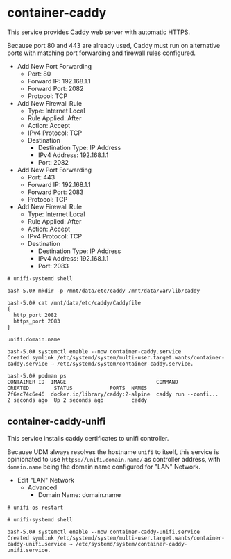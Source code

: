 # container-caddy

This service provides [Caddy](https://caddyserver.com/) web server with automatic HTTPS.

Because port 80 and 443 are already used, Caddy must run on alternative ports with matching port forwarding and firewall rules configured.

- Add New Port Forwarding
  - Port: 80
  - Forward IP: 192.168.1.1
  - Forward Port: 2082
  - Protocol: TCP
- Add New Firewall Rule
  - Type: Internet Local
  - Rule Applied: After
  - Action: Accept
  - IPv4 Protocol: TCP
  - Destination
    - Destination Type: IP Address
    - IPv4 Address: 192.168.1.1
    - Port: 2082
- Add New Port Forwarding
  - Port: 443
  - Forward IP: 192.168.1.1
  - Forward Port: 2083
  - Protocol: TCP
- Add New Firewall Rule
  - Type: Internet Local
  - Rule Applied: After
  - Action: Accept
  - IPv4 Protocol: TCP
  - Destination
    - Destination Type: IP Address
    - IPv4 Address: 192.168.1.1
    - Port: 2083

```
# unifi-systemd shell

bash-5.0# mkdir -p /mnt/data/etc/caddy /mnt/data/var/lib/caddy

bash-5.0# cat /mnt/data/etc/caddy/Caddyfile
{
  http_port 2082
  https_port 2083
}

unifi.domain.name

bash-5.0# systemctl enable --now container-caddy.service
Created symlink /etc/systemd/system/multi-user.target.wants/container-caddy.service → /etc/systemd/system/container-caddy.service.

bash-5.0# podman ps
CONTAINER ID  IMAGE                             COMMAND               CREATED        STATUS            PORTS  NAMES
7f6ac74c6e46  docker.io/library/caddy:2-alpine  caddy run --confi...  2 seconds ago  Up 2 seconds ago         caddy
```

## container-caddy-unifi

This service installs caddy certificates to unifi controller.

Because UDM always resolves the hostname `unifi` to itself, this service is opinionated to use `https://unifi.domain.name/` as controller address, with `domain.name` being the domain name configured for "LAN" Network.

- Edit "LAN" Network
  - Advanced
    - Domain Name: domain.name

```
# unifi-os restart

# unifi-systemd shell

bash-5.0# systemctl enable --now container-caddy-unifi.service
Created symlink /etc/systemd/system/multi-user.target.wants/container-caddy-unifi.service → /etc/systemd/system/container-caddy-unifi.service.
```

